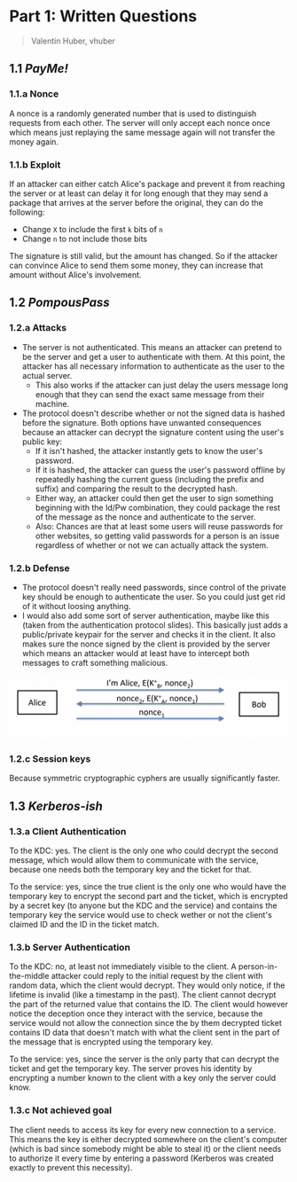 # Part 1: Written Questions
> Valentin Huber, vhuber

## 1.1 *PayMe!*

### 1.1.a Nonce

A nonce is a randomly generated number that is used to distinguish requests from each other. The server will only accept each nonce once which means just replaying the same message again will not transfer the money again.

### 1.1.b Exploit

If an attacker can either catch Alice's package and prevent it from reaching the server or at least can delay it for long enough that they may send a package that arrives at the server before the original, they can do the following:

- Change `X` to include the first `k` bits of `n`
- Change `n` to not include those bits

The signature is still valid, but the amount has changed. So if the attacker can convince Alice to send them some money, they can increase that amount without Alice's involvement.

## 1.2 *PompousPass*

### 1.2.a Attacks

- The server is not authenticated. This means an attacker can pretend to be the server and get a user to authenticate with them. At this point, the attacker has all necessary information to authenticate as the user to the actual server.
  - This also works if the attacker can just delay the users message long enough that they can send the exact same message from their machine.
- The protocol doesn't describe whether or not the signed data is hashed before the signature. Both options have unwanted consequences because an attacker can decrypt the signature content using the user's public key:
  - If it isn't hashed, the attacker instantly gets to know the user's password. 
  - If it is hashed, the attacker can guess the user's password offline by repeatedly hashing the current guess (including the prefix and suffix) and comparing the result to the decrypted hash.
  - Either way, an attacker could then get the user to sign something beginning with the Id/Pw combination, they could package the rest of the message as the nonce and authenticate to the server.
  - Also: Chances are that at least some users will reuse passwords for other websites, so getting valid passwords for a person is an issue regardless of whether or not we can actually attack the system.


### 1.2.b Defense

- The protocol doesn't really need passwords, since control of the private key should be enough to authenticate the user. So you could just get rid of it without loosing anything.
- I would also add some sort of server authentication, maybe like this (taken from the authentication protocol slides). This basically just adds a public/private keypair for the server and checks it in the client. It also makes sure the nonce signed by the client is provided by the server which means an attacker would at least have to intercept both messages to craft something malicious.

![](auth.png)

### 1.2.c Session keys

Because symmetric cryptographic cyphers are usually significantly faster.

## 1.3 *Kerberos-ish*

### 1.3.a Client Authentication

To the KDC: yes. The client is the only one who could decrypt the second message, which would allow them to communicate with the service, because one needs both the temporary key and the ticket for that.

To the service: yes, since the true client is the only one who would have the temporary key to encrypt the second part and the ticket, which is encrypted by a secret key (to anyone but the KDC and the service) and contains the temporary key the service would use to check wether or not the client's claimed ID and the ID in the ticket match.

### 1.3.b Server Authentication

To the KDC: no, at least not immediately visible to the client. A person-in-the-middle attacker could reply to the initial request by the client with random data, which the client would decrypt. They would only notice, if the lifetime is invalid (like a timestamp in the past). The client cannot decrypt the part of the returned value that contains the ID. The client would however notice the deception once they interact with the service, because the service would not allow the connection since the by them decrypted ticket contains ID data that doesn't match with what the client sent in the part of the message that is encrypted using the temporary key.

To the service: yes, since the server is the only party that can decrypt the ticket and get the temporary key. The server proves his identity by encrypting a number known to the client with a key only the server could know.

### 1.3.c Not achieved goal

The client needs to access its key for every new connection to a service. This means the key is either decrypted somewhere on the client's computer (which is bad since somebody might be able to steal it) or the client needs to authorize it every time by entering a password (Kerberos was created exactly to prevent this necessity).